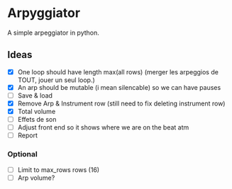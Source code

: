 # Arpyggiator

A simple arpeggiator in python.

## Ideas

- [x] One loop should have length max(all rows) (merger les arpeggios de TOUT, jouer un seul loop.)
- [x] An arp should be mutable (i mean silencable) so we can have pauses
- [ ] Save & load
- [X] Remove Arp & Instrument row (still need to fix deleting instrument row)
- [X] Total volume
- [ ] Effets de son
- [ ] Adjust front end so it shows where we are on the beat atm
- [ ] Report

### Optional

- [ ] Limit to max_rows rows (16)
- [ ] Arp volume?
